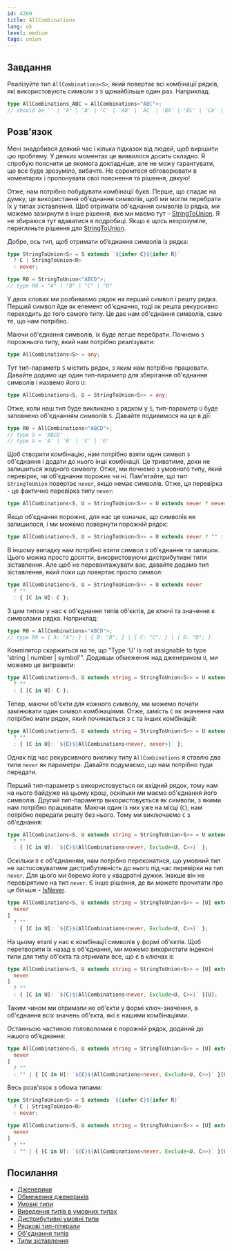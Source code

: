 ```yaml
---
id: 4260
title: AllCombinations
lang: uk
level: medium
tags: union
---
```


## Завдання

Реалізуйте тип `AllCombinations<S>`, який повертає всі комбінації рядків, які
використовують символи з `S` щонайбільше один раз. Наприклад:

```typescript
type AllCombinations_ABC = AllCombinations<"ABC">;
// should be '' | 'A' | 'B' | 'C' | 'AB' | 'AC' | 'BA' | 'BC' | 'CA' | 'CB' | 'ABC' | 'ACB' | 'BAC' | 'BCA' | 'CAB' | 'CBA'
```

## Розв'язок

Мені знадобився деякий час і кілька підказок від людей, щоб вирішити цю
проблему. У деяких моментах це виявилося досить складно. Я спробую пояснити це
якомога докладніше, але не можу гарантувати, що все буде зрозуміло, вибачте. Не
соромтеся обговорювати в коментарях і пропонувати свої пояснення та рішення,
дякую!

Отже, нам потрібно побудувати комбінації букв. Перше, що спадає на думку, це
використання об'єднання символів, щоб ми могли перебрати їх у типах зіставлення.
Щоб отримати об'єднання символів із рядка, ми можемо зазирнути в інше рішення,
яке ми маємо тут – [StringToUnion](./medium-string-to-union.md). Я не збираюся
тут вдаватися в подробиці. Якщо є щось незрозуміле, перегляньте рішення для
[StringToUnion](./medium-string-to-union.md).

Добре, ось тип, щоб отримати об’єднання символів із рядка:

```typescript
type StringToUnion<S> = S extends `${infer C}${infer R}`
  ? C | StringToUnion<R>
  : never;

type R0 = StringToUnion<"ABCD">;
// type R0 = "A" | "B" | "C" | "D"
```

У двох словах ми розбиваємо рядок на перший символ і решту рядка. Перший символ
йде як елемент об'єднання, тоді як решта рекурсивно переходить до того самого
типу. Це дає нам об'єднання символів, саме те, що нам потрібно.

Маючи об'єднання символів, їх буде легше перебрати. Почнемо з порожнього типу,
який нам потрібно реалізувати:

```typescript
type AllCombinations<S> = any;
```

Тут тип-параметр `S` містить рядок, з яким нам потрібно працювати. Давайте
додамо ще один тип-параметр для зберігання об'єднання символів і назвемо його
`U`:

```typescript
type AllCombinations<S, U = StringToUnion<S>> = any;
```

Отже, коли наш тип буде викликано з рядком у `S`, тип-параметр `U` буде
заповнено об'єднанням символів `S`. Давайте подивимося на це в дії:

```typescript
type R0 = AllCombinations<"ABCD">;
// type S = 'ABCD'
// type U = 'A' | 'B' | 'C' | 'D'
```

Щоб створити комбінацію, нам потрібно взяти один символ з об'єднання і додати до
нього інші комбінації. Це триватиме, доки не залишиться жодного символу. Отже,
ми почнемо з умовного типу, який перевіряє, чи об'єднання порожнє чи ні.
Пам'ятайте, що тип `StringToUnion` повертає `never`, якщо немає символів. Отже,
ця перевірка - це фактично перевірка типу `never`:

```typescript
type AllCombinations<S, U = StringToUnion<S>> = U extends never ? never : never;
```

Якщо об’єднання порожнє, для нас це означає, що символів не залишилося, і ми
можемо повернути порожній рядок:

```typescript
type AllCombinations<S, U = StringToUnion<S>> = U extends never ? "" : never;
```

В іншому випадку нам потрібно взяти символ з об'єднання та залишок. Цього можна
просто досягти, використовуючи дистрибутивні типи зіставлення. Але щоб не
перевантажувати вас, давайте додамо тип зіставлення, який поки що повертає
просто символ:

```typescript
type AllCombinations<S, U = StringToUnion<S>> = U extends never
  ? ""
  : { [C in U]: C };
```

З цим типом у нас є об'єднання типів об'єктів, де ключі та значення є символами
рядка. Наприклад:

```typescript
type R0 = AllCombinations<"ABCD">;
// type R0 = { A: "A"; } | { B: "B"; } | { C: "C"; } | { D: "D"; }
```

Компілятор скаржиться на те, що "Type 'U' is not assignable to type 'string |
number | symbol'". Додавши обмеження над дженериком `U`, ми можемо це виправити:

```typescript
type AllCombinations<S, U extends string = StringToUnion<S>> = U extends never
  ? ""
  : { [C in U]: C };
```

Тепер, маючи об'єкти для кожного символу, ми можемо почати замінювати один
символ комбінаціями. Отже, замість `C` як значення нам потрібно мати рядок, який
починається з `C` та інших комбінацій:

```typescript
type AllCombinations<S, U extends string = StringToUnion<S>> = U extends never
  ? ""
  : { [C in U]: `${C}${AllCombinations<never, never>}` };
```

Однак під час рекурсивного виклику типу `AllCombinations` я ставлю два типи
`never` як параметри. Давайте подумаємо, що нам потрібно туди передати.

Перший тип-параметр `S` використовується як вхідний рядок, тому нам на нього
байдуже на цьому кроці, оскільки ми маємо об'єднання його символів. Другий
тип-параметр використовується як символи, з якими нам потрібно працювати. Маючи
один із них уже на місці (`C`), нам потрібно передати решту без нього. Тому ми
виключаємо `C` з об'єднання:

```typescript
type AllCombinations<S, U extends string = StringToUnion<S>> = U extends never
  ? ""
  : { [C in U]: `${C}${AllCombinations<never, Exclude<U, C>>}` };
```

Оскільки `U` є об'єднанням, нам потрібно переконатися, що умовний тип не
застосовуватиме дистрибутивність до нього під час перевірки на тип `never`. Для
цього ми беремо його у квадратні дужки. Інакше він не перевірятиме на тип
`never`. Є інше рішення, де ви можете прочитати про це більше -
[IsNever](./medium-isnever.md).

```typescript
type AllCombinations<S, U extends string = StringToUnion<S>> = [U] extends [
  never
]
  ? ""
  : { [C in U]: `${C}${AllCombinations<never, Exclude<U, C>>}` };
```

На цьому етапі у нас є комбінації символів у формі об'єктів. Щоб перетворити їх
назад в об'єднання, ми можемо використати індексні типи для типу об'єкта та
отримати все, що є в ключах `U`:

```typescript
type AllCombinations<S, U extends string = StringToUnion<S>> = [U] extends [
  never
]
  ? ""
  : { [C in U]: `${C}${AllCombinations<never, Exclude<U, C>>}` }[U];
```

Таким чином ми отримали не об'єкти у формі ключ-значення, а об'єднання всіх
значень об'єкта, які є нашими комбінаціями.

Останньою частиною головоломки є порожній рядок, доданий до нашого об’єднання:

```typescript
type AllCombinations<S, U extends string = StringToUnion<S>> = [U] extends [
  never
]
  ? ""
  : "" | { [C in U]: `${C}${AllCombinations<never, Exclude<U, C>>}` }[U];
```

Весь розв'язок з обома типами:

```typescript
type StringToUnion<S> = S extends `${infer C}${infer R}`
  ? C | StringToUnion<R>
  : never;

type AllCombinations<S, U extends string = StringToUnion<S>> = [U] extends [
  never
]
  ? ""
  : "" | { [C in U]: `${C}${AllCombinations<never, Exclude<U, C>>}` }[U];
```

## Посилання

- [Дженерики](https://www.typescriptlang.org/docs/handbook/2/generics.html)
- [Обмеження дженериків](https://www.typescriptlang.org/docs/handbook/2/generics.html#generic-constraints)
- [Умовні типи](https://www.typescriptlang.org/docs/handbook/2/conditional-types.html)
- [Виведення типів в умовних типах](https://www.typescriptlang.org/docs/handbook/2/conditional-types.html#inferring-within-conditional-types)
- [Дистрибутивні умовні типи](https://www.typescriptlang.org/docs/handbook/2/conditional-types.html#distributive-conditional-types)
- [Рядкові тип-літерали](https://www.typescriptlang.org/docs/handbook/2/template-literal-types.html)
- [Об'єднання типів](https://www.typescriptlang.org/docs/handbook/2/everyday-types.html#union-types)
- [Типи зіставлення](https://www.typescriptlang.org/docs/handbook/2/mapped-types.html)

